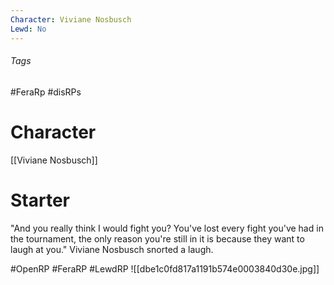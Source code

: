 ```yaml
---
Character: Viviane Nosbusch
Lewd: No
---
```

###### Tags
#FeraRp #disRPs 

# Character
[[Viviane Nosbusch]]

# Starter
"And you really think I would fight you? You've lost every fight you've had in the tournament, the only reason you're still in it is because they want to laugh at you." Viviane Nosbusch snorted a laugh.  

#OpenRP #FeraRP #LewdRP 
![[dbe1c0fd817a1191b574e0003840d30e.jpg]]
